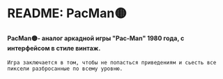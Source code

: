 # README: PacMan🟡
#### PacMan🟡- аналог аркадной игры "Pac-Man" 1980 года, с интерфейсом в стиле винтаж.
    Игра заключается в том, чтобы не попасться приведениям и сьесть все пиксели разбросанные по всему уровню.

